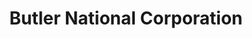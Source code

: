 ---
title: "Butler National Corporation"
url: /tempe/butler-national-corporation/
shop: Elektronik
---